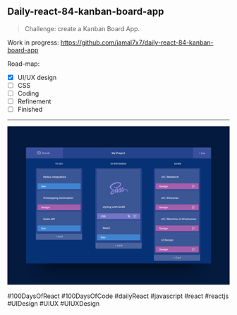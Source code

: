 ## Daily-react-84-kanban-board-app

> Challenge: create a Kanban Board App.

Work in progress: https://github.com/jamal7x7/daily-react-84-kanban-board-app

Road-map:

- [x] UI/UX design
- [ ] CSS
- [ ] Coding
- [ ] Refinement
- [ ] Finished

---

![Alt text](src/images/daily-react-84-kanban-board-app.png?raw=true "App UI")



#100DaysOfReact #100DaysOfCode #dailyReact #javascript #react #reactjs #UIDesign #UIUX #UIUXDesign
